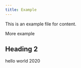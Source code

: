 ```yaml
---
title: Example
---
```


This is an example file for content.

More example

## Heading 2

hello world 2020
